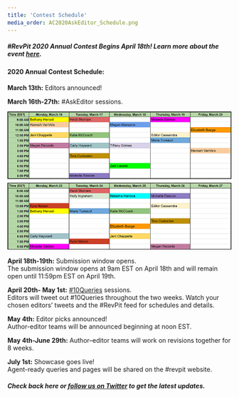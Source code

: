 ```yaml
---
title: 'Contest Schedule'
media_order: AC2020AskEditor_Schedule.png
---
```


##### \#RevPit 2020 Annual Contest Begins April 18th! Learn more about the event [here](http://reviseresub.com/annual-contest).

#### 2020 Annual Contest Schedule: 

**March 13th:** Editors announced!

**March 16th-27th:** #AskEditor sessions.

![](AC2020AskEditor_Schedule.png)<br>

**April 18th-19th:** Submission window opens.  
The submission window opens at 9am EST on April 18th and will remain open until 11:59pm EST on April 19th.

**April 20th- May 1st:** [#10Queries](https://katiemccoach.com/how-an-editor-sees-it-10queries?target=_blank) sessions.  
Editors will tweet out #10Queries throughout the two weeks. Watch your chosen editors’ tweets and the #RevPit feed for schedules and details.

**May 4th:** Editor picks announced!  
Author-editor teams  will be announced beginning at noon EST.  

**May 4th-June 29th:** Author–editor teams will work  on revisions together for 8 weeks.

**July 1st:** Showcase goes live!  
Agent-ready queries and pages will be shared on the #revpit website.

##### Check back here or [follow us on Twitter](https://twitter.com/ReviseResub?target=_blank) to get the latest updates.


